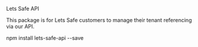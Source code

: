 Lets Safe API

This package is for Lets Safe customers to manage their tenant referencing via our API.

npm install lets-safe-api --save